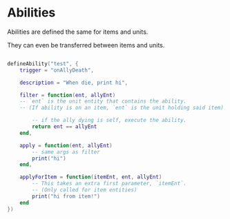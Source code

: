 
# Abilities

Abilities are defined the same for items and units.

They can even be transferred between items and units.

```lua

defineAbility("test", {
    trigger = "onAllyDeath", 

    description = "When die, print hi",

    filter = function(ent, allyEnt)
    -- `ent` is the unit entity that contains the ability.
    -- (If ability is on an item, `ent` is the unit holding said item)

        -- if the ally dying is self, execute the ability.
        return ent == allyEnt
    end,

    apply = function(ent, allyEnt)
        -- same args as filter
        print("hi")
    end,

    applyForItem = function(itemEnt, ent, allyEnt)
        -- This takes an extra first parameter, `itemEnt`.
        -- (Only called for item entities)
        print("hi from item!")
    end
})


```

